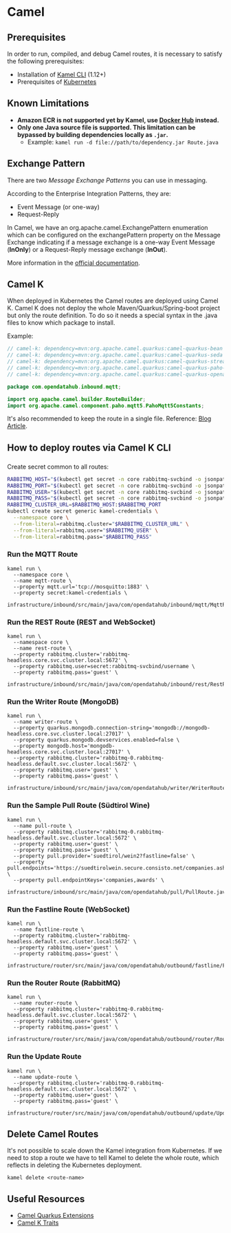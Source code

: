 <!--
SPDX-FileCopyrightText: NOI Techpark <digital@noi.bz.it>

SPDX-License-Identifier: CC0-1.0
-->

# Camel

## Prerequisites

In order to run, compiled, and debug Camel routes, it is necessary to satisfy the following prerequisites:

- Installation of [Kamel CLI](https://github.com/apache/camel-k/releases) (1.12+)
- Prerequisites of [Kubernetes](kubernetes.md#Prerequisites)

## Known Limitations

- **Amazon ECR is not supported yet by Kamel, use [Docker Hub](https://hub.docker.com/) instead.**
- **Only one Java source file is supported. This limitation can be bypassed by building dependencies locally as `.jar`.**
  - Example: `kamel run -d file://path/to/dependency.jar Route.java`

## Exchange Pattern

There are two *Message Exchange Patterns* you can use in messaging.

According to the Enterprise Integration Patterns, they are:

- Event Message (or one-way)
- Request-Reply

In Camel, we have an org.apache.camel.ExchangePattern enumeration which can be configured on the exchangePattern property on the Message Exchange indicating if a message exchange is a one-way Event Message (**InOnly**) or a Request-Reply message exchange (**InOut**).

More information in the [official documentation](https://camel.apache.org/manual/exchange-pattern.html).

## Camel K

When deployed in Kubernetes the Camel routes are deployed using Camel K.
Camel K does not deploy the whole Maven/Quarkus/Spring-boot project but only the route definition. To do so it needs a special syntax in the .java files to know which package to install.

Example:
```java
// camel-k: dependency=mvn:org.apache.camel.quarkus:camel-quarkus-bean
// camel-k: dependency=mvn:org.apache.camel.quarkus:camel-quarkus-seda
// camel-k: dependency=mvn:org.apache.camel.quarkus:camel-quarkus-stream
// camel-k: dependency=mvn:org.apache.camel.quarkus:camel-quarkus-paho-mqtt5
// camel-k: dependency=mvn:org.apache.camel.quarkus:camel-quarkus-openapi-java

package com.opendatahub.inbound.mqtt;

import org.apache.camel.builder.RouteBuilder;
import org.apache.camel.component.paho.mqtt5.PahoMqtt5Constants;
```

It's also recommended to keep the route in a single file.
Reference: [Blog Article](https://piotrminkowski.com/2020/12/08/apache-camel-k-and-quarkus-on-kubernetes/).

## How to deploy routes via Camel K CLI

###
Create secret common to all routes:
```sh
RABBITMQ_HOST="$(kubectl get secret -n core rabbitmq-svcbind -o jsonpath='{.data.host}' | base64 -d)"
RABBITMQ_PORT="$(kubectl get secret -n core rabbitmq-svcbind -o jsonpath='{.data.port}' | base64 -d)"
RABBITMQ_USER="$(kubectl get secret -n core rabbitmq-svcbind -o jsonpath='{.data.username}' | base64 -d)"
RABBITMQ_PASS="$(kubectl get secret -n core rabbitmq-svcbind -o jsonpath='{.data.password}' | base64 -d)"
RABBITMQ_CLUSTER_URL=$RABBITMQ_HOST:$RABBITMQ_PORT
kubectl create secret generic kamel-credentials \
  --namespace core \
  --from-literal=rabbitmq.cluster="$RABBITMQ_CLUSTER_URL" \
  --from-literal=rabbitmq.user="$RABBITMQ_USER" \
  --from-literal=rabbitmq.pass="$RABBITMQ_PASS" 
```

### Run the **MQTT Route**

```
kamel run \
  --namespace core \
  --name mqtt-route \
  --property mqtt.url='tcp://mosquitto:1883' \
  --property secret:kamel-credentials \
    infrastructure/inbound/src/main/java/com/opendatahub/inbound/mqtt/MqttRoute.java
```

### Run the **REST Route (REST and WebSocket)**

```
kamel run \
  --namespace core \
  --name rest-route \
  --property rabbitmq.cluster='rabbitmq-headless.core.svc.cluster.local:5672' \
  --property rabbitmq.user=secret:rabbitmq-svcbind/username \
  --property rabbitmq.pass='guest' \
    infrastructure/inbound/src/main/java/com/opendatahub/inbound/rest/RestRoute.java
```

### Run the **Writer Route (MongoDB)**

```
kamel run \
  --name writer-route \
  --property quarkus.mongodb.connection-string='mongodb://mongodb-headless.core.svc.cluster.local:27017' \
  --property quarkus.mongodb.devservices.enabled=false \
  --property mongodb.host='mongodb-headless.core.svc.cluster.local:27017' \
  --property rabbitmq.cluster='rabbitmq-0.rabbitmq-headless.default.svc.cluster.local:5672' \
  --property rabbitmq.user='guest' \
  --property rabbitmq.pass='guest' \
    infrastructure/inbound/src/main/java/com/opendatahub/writer/WriterRoute.java
```

### Run the **Sample Pull Route (Südtirol Wine)**

```
kamel run \
  --name pull-route \
  --property rabbitmq.cluster='rabbitmq-0.rabbitmq-headless.default.svc.cluster.local:5672' \
  --property rabbitmq.user='guest' \
  --property rabbitmq.pass='guest' \
  --property pull.provider='suedtirol/wein2?fastline=false' \
  --property pull.endpoints='https://suedtirolwein.secure.consisto.net/companies.ashx,https://suedtirolwein.secure.consisto.net/awards.ashx' \
  --property pull.endpointKeys='companies,awards' \
    infrastructure/inbound/src/main/java/com/opendatahub/pull/PullRoute.java
```

### Run the **Fastline Route (WebSocket)**

```
kamel run \
  --name fastline-route \
  --property rabbitmq.cluster='rabbitmq-headless.default.svc.cluster.local:5672' \
  --property rabbitmq.user='guest' \
  --property rabbitmq.pass='guest' \
    infrastructure/router/src/main/java/com/opendatahub/outbound/fastline/FastlineRoute.java
```

### Run the **Router Route (RabbitMQ)**

```
kamel run \
  --name router-route \
  --property rabbitmq.cluster='rabbitmq-0.rabbitmq-headless.default.svc.cluster.local:5672' \
  --property rabbitmq.user='guest' \
  --property rabbitmq.pass='guest' \
    infrastructure/router/src/main/java/com/opendatahub/outbound/router/RouterRoute.java
```

### Run the **Update Route**

```
kamel run \
  --name update-route \
  --property rabbitmq.cluster='rabbitmq-0.rabbitmq-headless.default.svc.cluster.local:5672' \
  --property rabbitmq.user='guest' \
  --property rabbitmq.pass='guest' \
    infrastructure/router/src/main/java/com/opendatahub/outbound/update/UpdateRoute.java
```

## Delete Camel Routes

It's not possible to scale down the Kamel integration from Kubernetes.
If we need to stop a route we have to tell Kamel to delete the whole route, which reflects in deleting the Kubernetes deployment.

```
kamel delete <route-name>
```

## Useful Resources

- [Camel Quarkus Extensions](https://camel.apache.org/camel-quarkus/2.16.x/reference/index.html)
- [Camel K Traits](https://camel.apache.org/camel-k/1.12.x/traits/traits.html)
